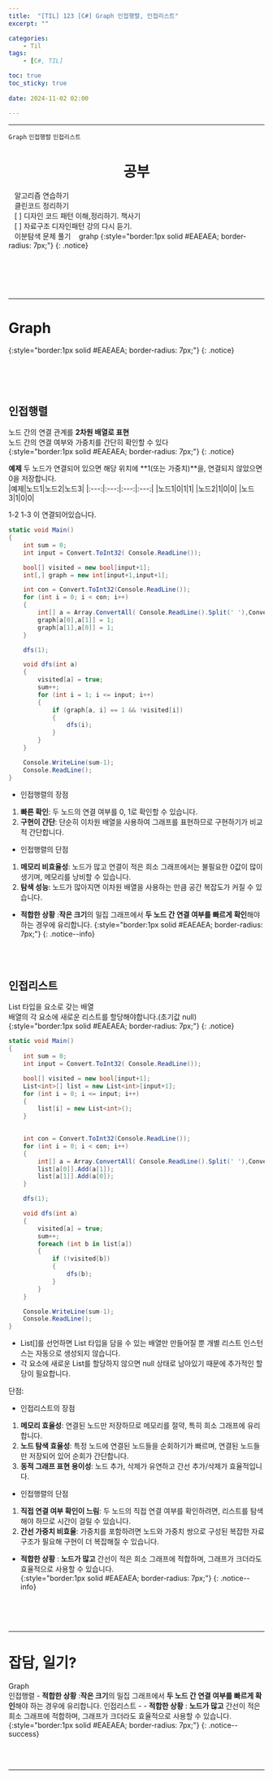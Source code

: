```yaml
---
title:  "[TIL] 123 [C#] Graph 인접행렬, 인접리스트"
excerpt: ""

categories:
    - Til
tags:
    - [C#, TIL]

toc: true
toc_sticky: true
 
date: 2024-11-02 02:00

---
```

- - -

`Graph` `인접행렬` `인접리스트`

<center><H1>  공부 </H1></center>

&nbsp;&nbsp; 알고리즘 연습하기     
&nbsp;&nbsp; 클린코드 정리하기   
&nbsp;&nbsp; [ ] 디자인 코드 패턴 이해,정리하기. 책사기  
&nbsp;&nbsp; [ ] 자료구조 디자인패턴 강의 다시 듣기.   
&nbsp;&nbsp; 이분탐색 문제 풀기
&nbsp;&nbsp; grahp 
{:style="border:1px solid #EAEAEA; border-radius: 7px;"}
{: .notice}  


<br><br><br><br>
- - - 

# Graph
{:style="border:1px solid #EAEAEA; border-radius: 7px;"}
{: .notice}  


<br><br><br>

## 인접행렬
노드 간의 연결 관계를 **2차원 배열로 표현**  
노드 간의 연결 여부와 가중치를 간단히 확인할 수 있다  
{:style="border:1px solid #EAEAEA; border-radius: 7px;"}
{: .notice}  

**예제**
두 노드가 연결되어 있으면 해당 위치에 **1(또는 가중치)**을, 연결되지 않았으면 0을 저장합니다.  
|예제|노드1|노드2|노드3|
|:---:|:---:|:---:|:---:|
|노드1|0|1|1|
|노드2|1|0|0|
|노드3|1|0|0|

1-2 1-3 이 연결되어있습니다.  


<div class="notice--primary" markdown="1"> 

```c# 
static void Main()
{
    int sum = 0;
    int input = Convert.ToInt32( Console.ReadLine());

    bool[] visited = new bool[input+1];
    int[,] graph = new int[input+1,input+1];

    int con = Convert.ToInt32(Console.ReadLine());
    for (int i = 0; i < con; i++)
    {
        int[] a = Array.ConvertAll( Console.ReadLine().Split(' '),Convert.ToInt32);
        graph[a[0],a[1]] = 1;
        graph[a[1],a[0]] = 1;
    }

    dfs(1);

    void dfs(int a) 
    {
        visited[a] = true;
        sum++;
        for (int i = 1; i <= input; i++)
        {
            if (graph[a, i] == 1 && !visited[i])
            {
                dfs(i);
            }
        }
    }

    Console.WriteLine(sum-1);
    Console.ReadLine();
}

```
</div>

- 인접행렬의 장점  
1. **빠른 확인**: 두 노드의 연결 여부를 0, 1로 확인할 수 있습니다.  
2. **구현이 간단**: 단순히 이차원 배열을 사용하여 그래프를 표현하므로 구현하기가 비교적 간단합니다.  
- 인접행렬의 단점  
1. **메모리 비효율성**: 노드가 많고 연결이 적은 희소 그래프에서는 불필요한 0값이 많이 생기며, 메모리를 낭비할 수 있습니다.  
2. **탐색 성능**: 노드가 많아지면 이차원 배열을 사용하는 만큼 공간 복잡도가 커질 수 있습니다.  
- **적합한 상황** :**작은 크기**의 밀집 그래프에서 **두 노드 간 연결 여부를 빠르게 확인**해야 하는 경우에 유리합니다.
{:style="border:1px solid #EAEAEA; border-radius: 7px;"}
{: .notice--info}  

<br><br>

## 인접리스트
List<int> 타입을 요소로 갖는 배열  
배열의 각 요소에 새로운 리스트를 할당해야합니다.(초기값 null)  
{:style="border:1px solid #EAEAEA; border-radius: 7px;"}
{: .notice}  

<div class="notice--primary" markdown="1"> 

```c# 
static void Main()
{
    int sum = 0;
    int input = Convert.ToInt32( Console.ReadLine());

    bool[] visited = new bool[input+1];
    List<int>[] list = new List<int>[input+1];
    for (int i = 0; i <= input; i++)
    {
        list[i] = new List<int>();
    }

    
    int con = Convert.ToInt32(Console.ReadLine());
    for (int i = 0; i < con; i++)
    {
        int[] a = Array.ConvertAll( Console.ReadLine().Split(' '),Convert.ToInt32);
        list[a[0]].Add(a[1]);
        list[a[1]].Add(a[0]);
    }

    dfs(1);

    void dfs(int a) 
    {
        visited[a] = true;
        sum++;
        foreach (int b in list[a]) 
        {
            if (!visited[b])
            {
                dfs(b);
            }
        }
    }

    Console.WriteLine(sum-1);
    Console.ReadLine();
}
```
- List<int>[]를 선언하면 List<int> 타입을 담을 수 있는 배열만 만들어질 뿐 개별 리스트 인스턴스는 자동으로 생성되지 않습니다.  
- 각 요소에 새로운 List<int>를 할당하지 않으면 null 상태로 남아있기 때문에 추가적인 할당이 필요합니다.
</div>



단점:


- 인접리스트의 장점  
1. **메모리 효율성**: 연결된 노드만 저장하므로 메모리를 절약, 특히 희소 그래프에 유리합니다.  
2. **노드 탐색 효율성**: 특정 노드에 연결된 노드들을 순회하기가 빠르며, 연결된 노드들만 저장되어 있어 순회가 간단합니다.  
3. **동적 그래프 표현 용이성**: 노드 추가, 삭제가 유연하고 간선 추가/삭제가 효율적입니다.  
- 인접행렬의 단점  
1. **직접 연결 여부 확인이 느림**: 두 노드의 직접 연결 여부를 확인하려면, 리스트를 탐색해야 하므로 시간이 걸릴 수 있습니다.  
2. **간선 가중치 비효율**: 가중치를 포함하려면 노드와 가중치 쌍으로 구성된 복잡한 자료구조가 필요해 구현이 더 복잡해질 수 있습니다.  
- **적합한 상황** : **노드가 많고** 간선이 적은 희소 그래프에 적합하며, 그래프가 크더라도 효율적으로 사용할 수 있습니다.  
{:style="border:1px solid #EAEAEA; border-radius: 7px;"}
{: .notice--info}  


<br><br><br>
- - - 


# 잡담, 일기?
Graph  
인접행렬 - **적합한 상황** :**작은 크기**의 밀집 그래프에서 **두 노드 간 연결 여부를 빠르게 확인**해야 하는 경우에 유리합니다.
인접리스트 - - **적합한 상황** : **노드가 많고** 간선이 적은 희소 그래프에 적합하며, 그래프가 크더라도 효율적으로 사용할 수 있습니다.  
{:style="border:1px solid #EAEAEA; border-radius: 7px;"}
{: .notice--success}  


<br><br>
- - -